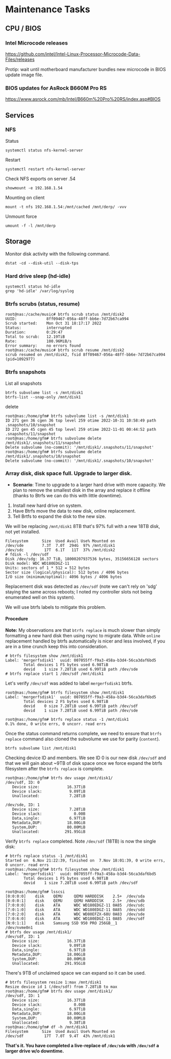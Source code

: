 # Maintenance Tasks

## CPU / BIOS

### Intel Microcode releases
https://github.com/intel/Intel-Linux-Processor-Microcode-Data-Files/releases

Protip: wait until motherboard manufacturer bundles new microcode in BIOS update image file.

### BIOS updates for AsRock B660M Pro RS
https://www.asrock.com/mb/Intel/B660m%20Pro%20RS/index.asp#BIOS 


## Services

### NFS

Status
```
systemctl status nfs-kernel-server
```

Restart
```
systemctl restart nfs-kernel-server
```

Check NFS exports on server .54
```
showmount -e 192.168.1.54
```

Mounting on client
```
mount -t nfs 192.168.1.54:/mnt/cached /mnt/derp/ -vvv
```

Unmount force
```
umount -f -l /mnt/derp
```

## Storage

Monitor disk activity with the following command.
```
dstat -cd --disk-util --disk-tps
```
### Hard drive sleep (hd-idle)

```
systemctl status hd-idle
grep 'hd-idle' /var/log/syslog
```
### Btrfs scrubs (status, resume)

```
root@nas:/cache/music# btrfs scrub status /mnt/disk2
UUID:             8ff09467-056a-48ff-bb6e-7d72b67ca994
Scrub started:    Mon Oct 31 18:17:17 2022
Status:           interrupted
Duration:         0:29:47
Total to scrub:   12.19TiB
Rate:             100.96MiB/s
Error summary:    no errors found
root@nas:/cache/music# btrfs scrub resume /mnt/disk2
scrub resumed on /mnt/disk2, fsid 8ff09467-056a-48ff-bb6e-7d72b67ca994 (pid=1092977)
```

### Btrfs snapshots

List all snapshots
```
btrfs subvolume list -s /mnt/disk1
btrfs-list --snap-only /mnt/disk1
```

delete

```
root@nas:/home/gfm# btrfs subvolume list -s /mnt/disk1
ID 271 gen 36 cgen 36 top level 259 otime 2022-10-31 10:58:49 path .snapshots/10/snapshot
ID 272 gen 45 cgen 45 top level 259 otime 2022-11-01 00:44:52 path .snapshots/11/snapshot
root@nas:/home/gfm# btrfs subvolume delete /mnt/disk1/.snapshots/11/snapshot
Delete subvolume (no-commit): '/mnt/disk1/.snapshots/11/snapshot'
root@nas:/home/gfm# btrfs subvolume delete /mnt/disk1/.snapshots/10/snapshot
Delete subvolume (no-commit): '/mnt/disk1/.snapshots/10/snapshot'
```

### Array disk, disk space full. Upgrade to larger disk.

- **Scenario**: Time to upgrade to a larger hard drive with more capacity. We plan to remove the smallest disk in the array and replace it offline (thanks to Btrfs we can do this with little downtime).

1. Install new hard drive on system.
2. Have Btrfs move the data to new disk, online replacement.
3. Tell Brtfs to expand the disk to the new size.

We will be replacing `/mnt/disk1` 8TB that's 97% full with a new 18TB disk, not yet installed.

```
Filesystem      Size  Used Avail Use% Mounted on
/dev/sde        7.3T  7.0T  294G  97% /mnt/disk1
/dev/sdc         17T  6.1T   11T  37% /mnt/disk2
# fdisk -l /dev/sdf
Disk /dev/sdg: 16.37 TiB, 18000207937536 bytes, 35156656128 sectors
Disk model: WDC WD180EDGZ-11
Units: sectors of 1 * 512 = 512 bytes
Sector size (logical/physical): 512 bytes / 4096 bytes
I/O size (minimum/optimal): 4096 bytes / 4096 bytes
```

Replacement disk was detected as `/dev/sdf` (note we can't rely on 'sdg' staying the same across reboots; I noted my controller slots not being enumerated well on this system). 

We will use btrfs labels to mitigate this problem.

#### Procedure 

**Note:** My observations are that `btrfs replace` is much slower than simply formatting a new hard disk then using rsync to migrate data. While `online` replacement handled by btrfs automatically is nicer and less involved, if you are in a time crunch keep this into consideration. 

```
# btrfs filesystem show /mnt/disk1
Label: 'mergerfsdisk1'  uuid: 007055ff-f9a3-458a-b3d4-56ca3daf6bd5
        Total devices 1 FS bytes used 6.98TiB
        devid    1 size 7.28TiB used 6.99TiB path /dev/sde
# btrfs replace start 1 /dev/sdf /mnt/disk1
```

Let's verify `/dev/sdf` was added to label `mergerfsdisk1` btrfs.

```
root@nas:/home/gfm# btrfs filesystem show /mnt/disk1
Label: 'mergerfsdisk1'  uuid: 007055ff-f9a3-458a-b3d4-56ca3daf6bd5
        Total devices 2 FS bytes used 6.98TiB
        devid    0 size 7.28TiB used 6.99TiB path /dev/sdf
        devid    1 size 7.28TiB used 6.99TiB path /dev/sde

root@nas:/home/gfm# btrfs replace status -1 /mnt/disk1
0.1% done, 0 write errs, 0 uncorr. read errs

```

Once the status command returns complete, we need to ensure that `btrfs replace` command also cloned the subvolume we use for parity (`content`).

```
btrfs subvolume list /mnt/disk1
```

Checking device ID and members. We see ID 0 is our new disk `/dev/sdf` and that we will gain about ~9TB of disk space once we force expand the btrfs filesystem after the `btrfs replace` is complete.

```
root@nas:/home/gfm# btrfs dev usage /mnt/disk1/
/dev/sdf, ID: 0
   Device size:            16.37TiB
   Device slack:            9.09TiB
   Unallocated:             7.28TiB

/dev/sde, ID: 1
   Device size:             7.28TiB
   Device slack:              0.00B
   Data,single:             6.97TiB
   Metadata,DUP:           18.00GiB
   System,DUP:             80.00MiB
   Unallocated:           291.95GiB

```

Verify `btrfs replace` completed. Note `/dev/sdf` (18TB) is now the single disk:
```
# btrfs replace status -1 /mnt/disk1
Started on  6.Nov 21:22:39, finished on  7.Nov 18:01:39, 0 write errs, 0 uncorr. read errs
root@nas:/home/gfm# btrfs filesystem show /mnt/disk1
Label: 'mergerfsdisk1'  uuid: 007055ff-f9a3-458a-b3d4-56ca3daf6bd5
        Total devices 1 FS bytes used 6.98TiB
        devid    1 size 7.28TiB used 6.99TiB path /dev/sdf

root@nas:/home/gfm# lsscsi
[0:0:0:0]    disk    QEMU     QEMU HARDDISK    2.5+  /dev/sda
[0:0:0:1]    disk    QEMU     QEMU HARDDISK    2.5+  /dev/sdb
[7:0:0:0]    disk    ATA      WDC WD180EDGZ-11 0A85  /dev/sdc
[7:0:1:0]    disk    ATA      WDC WD180EDGZ-11 0A85  /dev/sdd
[7:0:2:0]    disk    ATA      WDC WD80EFZX-68U 0A83  /dev/sde
[7:0:6:0]    disk    ATA      WDC WD180EDGZ-11 0A85  /dev/sdf
[N:0:1:1]    disk    Samsung SSD 950 PRO 256GB__1               /dev/nvme0n1
# btrfs dev usage /mnt/disk1/
/dev/sdf, ID: 1
   Device size:            16.37TiB
   Device slack:            9.09TiB
   Data,single:             6.97TiB
   Metadata,DUP:           18.00GiB
   System,DUP:             80.00MiB
   Unallocated:           291.95GiB
```

There's 9TB of unclaimed space we can expand so it can be used. 

```
# btrfs filesystem resize 1:max /mnt/disk1
Resize device id 1 (/dev/sdf) from 7.28TiB to max
root@nas:/home/gfm# btrfs dev usage /mnt/disk1/
/dev/sdf, ID: 1
   Device size:            16.37TiB
   Device slack:              0.00B
   Data,single:             6.97TiB
   Metadata,DUP:           18.00GiB
   System,DUP:             80.00MiB
   Unallocated:             9.38TiB
root@nas:/home/gfm# df -h /mnt/disk1
Filesystem      Size  Used Avail Use% Mounted on
/dev/sdf         17T  7.0T  9.4T  43% /mnt/disk1
```

**That's it. You have completed a live-replace of `/dev/sde` with `/dev/sdf` a larger drive w/o downtime.**
